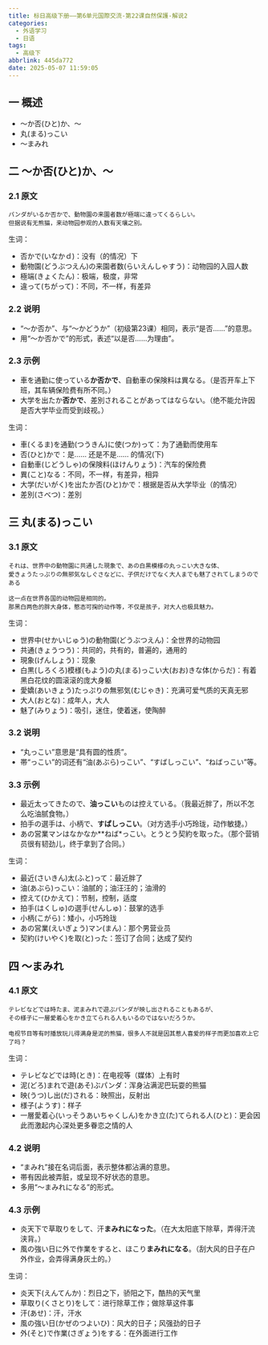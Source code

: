 ```yaml
---
title: 标日高级下册——第6单元国際交流-第22课自然保護-解说2
categories:
  - 外语学习
  - 日语
tags:
  - 高级下
abbrlink: 445da772
date: 2025-05-07 11:59:05
---
```

## 一 概述

* ～か否(ひと)か、～
* 丸(まる)っこい
* ～まみれ

<!--more-->

## 二 ～か否(ひと)か、～

### 2.1 原文

```
パンダがいるか否かで、動物園の来園者数が極端に違ってくるらしい。
但据说有无熊猫，来动物园参观的人数有天壤之别。
```

生词：

* 否かで(いなかｄ)：没有（的情况）下
* 動物園(どうぶつえん)の来園者数(らいえんしゃすう)：动物园的入园人数
* 極端(きょくたん)：极端，极度，非常
* 違って(ちがって)：不同，不一样，有差异

### 2.2 说明

* “～か否か”、与“～かどうか”（初级第23课）相同，表示“是否……”的意思。
* 用“～か否かで”的形式，表述“以是否……为理由”。

### 2.3 示例

* 車を通勤に使っている**か否かで**、自動車の保険料は異なる。（是否开车上下班，其车辆保险费有所不同。）
* 大学を出たか**否かで**、差別されることがあってはならない。（绝不能允许因是否大学毕业而受到歧视。）

生词：

* 車(くるま)を通勤(つうきん)に使(つか)って：为了通勤而使用车
* 否(ひと)かで：是…… 还是不是…… 的情况(下)
* 自動車(じどうしゃ)の保険料(ほけんりょう)：汽车的保险费
* 異(こと)なる：不同，不一样，有差异，相异
* 大学(だいがく)を出たか否(ひと)かで：根据是否从大学毕业（的情况）
* 差別(さべつ)：差別

## 三 丸(まる)っこい

### 3.1 原文

```
それは、世界中の動物園に共通した現象で、あの白黒模様の丸っこい大きな体、
愛きょうたっぷりの無邪気なしぐさなどに、子供だけでなく大人までも魅了されてしまうのである

这一点在世界各国的动物园是相同的。
那黑白两色的胖大身体，憨态可掬的动作等，不仅是孩子，对大人也极具魅力。
```

生词：

* 世界中(せかいじゅう)の動物園(どうぶつえん)：全世界的动物园
* 共通(きょうつう)：共同的，共有的，普遍的，通用的
* 現象(げんしょう)：现象
* 白黒(しろくろ)模様(もよう)の丸(まる)っこい大(おお)きな体(からだ)：有着黑白花纹的圆滚滚的庞大身躯
* 愛嬌(あいきょう)たっぷりの無邪気(むじゃき)：充满可爱气质的天真无邪
* 大人(おとな)：成年人，大人
* 魅了(みりょう)：吸引，迷住，使着迷，使陶醉

### 3.2 说明

* “丸っこい”意思是“具有圆的性质”。
* 帯“っこい”的词还有“油(あぶら)っこい”、“すばしっこい”、“ねばっこい”等。

### 3.3 示例

* 最近太ってきたので、**油っこい**ものは控えている。（我最近胖了，所以不怎么吃油腻食物。）
* 拍手の選手は、小柄で、**すぱしっこい**。（对方选手小巧玲珑，动作敏捷。）
* あの営業マンはなかなか**ねば*っこい。とうとう契約を取った。（那个营销员很有韧劲儿，终于拿到了合同。）

生词：

* 最近(さいきん)太(ふと)って：最近胖了
* 油(あぶら)っこい：油腻的；油汪汪的；油滑的
* 控えて(ひかえて)：节制，控制，适度
* 拍手(はくしゅ)の選手(せんしゅ)：鼓掌的选手
* 小柄(こがら)：矮小，小巧玲珑
* あの営業(えいぎょう)マン(まん)：那个男营业员
* 契約(けいやく)を取(と)った：签订了合同；达成了契约

## 四 ～まみれ

### 4.1 原文

```
テレビなどでは時たま、泥まみれで遊ぶパンダが映し出されることもあるが、
その様子に一層愛着心をかき立てられる人もいるのではないだろうか。

电视节目等有时播放玩儿得满身是泥的熊猫，很多人不就是因其惹人喜爱的样子而更加喜欢上它了吗？
```

生词：

* テレビなどでは時(とき)：在电视等（媒体）上有时
* 泥(どろ)まれで遊(あそ)ぶパンダ：浑身沾满泥巴玩耍的熊猫
* 映(うつ)し出(だ)される：映照出，反射出
* 様子(ようす)：样子
* 一層愛着心(いっそうあいちゃくしん)をかき立(た)てられる人(ひと)：更会因此而激起内心深处更多眷恋之情的人

### 4.2 说明

* “まみれ”接在名词后面，表示整体都沾满的意思。
* 帯有因此被弄脏，或呈现不好状态的意思。
* 多用“～まみれになる”的形式。

### 4.3 示例

* 炎天下で草取りをして、汗**まみれになった**。（在大太阳底下除草，弄得汗流浃背。）
* 風の強い日に外で作業をすると、ほこり**まみれになる**。（刮大风的日子在户外作业，会弄得满身灰土的。）

生词：

* 炎天下(えんてんか)：烈日之下，骄阳之下，酷热的天气里 
* 草取り(くさとり)をして：进行除草工作；做除草这件事
* 汗(あせ)：汗，汗水
* 風の強い日(かぜのつよいひ)：风大的日子；风强劲的日子
* 外(そと)で作業(さぎょう)をする：在外面进行工作

